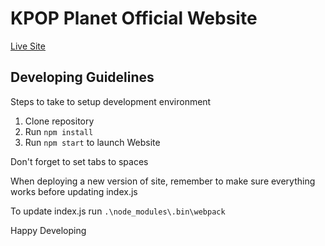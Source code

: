 # KPOP Planet Official Website 

[Live Site](https://kpopplanetnz.github.io)

## Developing Guidelines
Steps to take to setup development environment

1. Clone repository
2. Run ```npm install```
3. Run ```npm start``` to launch Website

Don't forget to set tabs to spaces

When deploying a new version of site, remember to make sure everything works before updating index.js

To update index.js run ```.\node_modules\.bin\webpack```

Happy Developing
